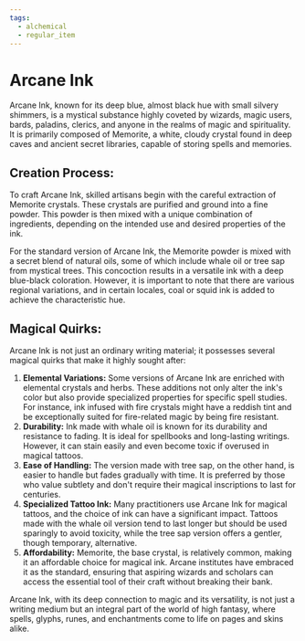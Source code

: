 ```yaml
---
tags:
  - alchemical
  - regular_item
---
```

# Arcane Ink
Arcane Ink, known for its deep blue, almost black hue with small silvery shimmers, is a mystical substance highly coveted by wizards, magic users, bards, paladins, clerics, and anyone in the realms of magic and spirituality. It is primarily composed of Memorite, a white, cloudy crystal found in deep caves and ancient secret libraries, capable of storing spells and memories.

## Creation Process:

To craft Arcane Ink, skilled artisans begin with the careful extraction of Memorite crystals. These crystals are purified and ground into a fine powder. This powder is then mixed with a unique combination of ingredients, depending on the intended use and desired properties of the ink.

For the standard version of Arcane Ink, the Memorite powder is mixed with a secret blend of natural oils, some of which include whale oil or tree sap from mystical trees. This concoction results in a versatile ink with a deep blue-black coloration. However, it is important to note that there are various regional variations, and in certain locales, coal or squid ink is added to achieve the characteristic hue.

## Magical Quirks:

Arcane Ink is not just an ordinary writing material; it possesses several magical quirks that make it highly sought after:

1. **Elemental Variations:** Some versions of Arcane Ink are enriched with elemental crystals and herbs. These additions not only alter the ink's color but also provide specialized properties for specific spell studies. For instance, ink infused with fire crystals might have a reddish tint and be exceptionally suited for fire-related magic by being fire resistant.
2. **Durability:** Ink made with whale oil is known for its durability and resistance to fading. It is ideal for spellbooks and long-lasting writings. However, it can stain easily and even become toxic if overused in magical tattoos.
3. **Ease of Handling:** The version made with tree sap, on the other hand, is easier to handle but fades gradually with time. It is preferred by those who value subtlety and don't require their magical inscriptions to last for centuries.
4. **Specialized Tattoo Ink:** Many practitioners use Arcane Ink for magical tattoos, and the choice of ink can have a significant impact. Tattoos made with the whale oil version tend to last longer but should be used sparingly to avoid toxicity, while the tree sap version offers a gentler, though temporary, alternative.
5. **Affordability:** Memorite, the base crystal, is relatively common, making it an affordable choice for magical ink. Arcane institutes have embraced it as the standard, ensuring that aspiring wizards and scholars can access the essential tool of their craft without breaking their bank.

Arcane Ink, with its deep connection to magic and its versatility, is not just a writing medium but an integral part of the world of high fantasy, where spells, glyphs, runes, and enchantments come to life on pages and skins alike.

